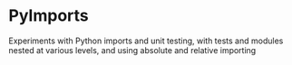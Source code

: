 PyImports
=========

Experiments with Python imports and unit testing, with tests and modules nested at various levels, and using absolute and relative importing

